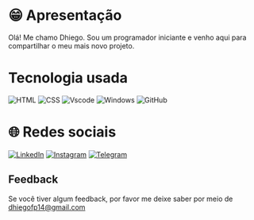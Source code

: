 # 😁 Apresentação
Olá! Me chamo Dhiego. Sou um programador iniciante e venho aqui para compartilhar o meu mais novo projeto.

# Tecnologia usada
![HTML](https://img.shields.io/badge/HTML-E34F26?style=for-the-badge&logo=html5&logoColor=white)
![CSS](https://img.shields.io/badge/CSS-1572B6?style=for-the-badge&logo=css3&logoColor=white)
![Vscode](https://img.shields.io/badge/Vscode-007ACC?style=for-the-badge&logo=visual-studio-code&logoColor=white)
![Windows](https://img.shields.io/badge/Windows-000?style=for-the-badge&logo=windows&logoColor=2CA5E0)
![GitHub](https://img.shields.io/badge/GITHUB-E44C30?style=for-the-badge&logo=github&logoColor=white)

# 🌐 Redes sociais
[![LinkedIn](https://img.shields.io/badge/LinkedIn-0077B5?style=for-the-badge&logo=linkedin&logoColor=white)](https://www.linkedin.com/in/dhiego-costa-araújo/)
[![Instagram](https://img.shields.io/badge/-Instagram-%23E4405F?style=for-the-badge&logo=instagram&logoColor=white)](https://www.instagram.com/dhiego_costa1/)
[![Telegram](https://img.shields.io/badge/Telegram-000?style=for-the-badge&logo=telegram&logoColor=2CA5E0)](https://t.me/dhiegocosta)

## Feedback
Se você tiver algum feedback, por favor me deixe saber por meio de dhiegofp14@gmail.com